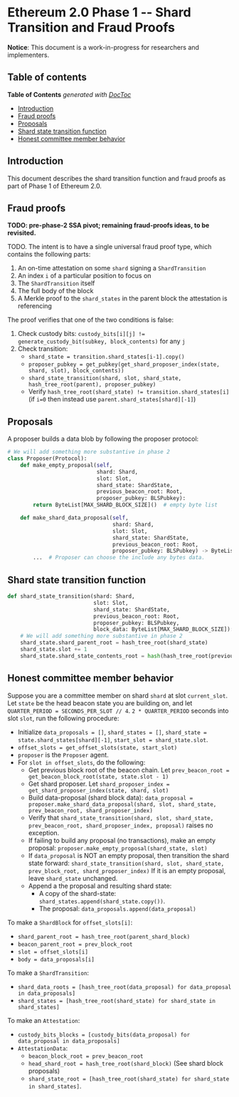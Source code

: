 # Ethereum 2.0 Phase 1 -- Shard Transition and Fraud Proofs

**Notice**: This document is a work-in-progress for researchers and implementers.

## Table of contents

<!-- START doctoc generated TOC please keep comment here to allow auto update -->
<!-- DON'T EDIT THIS SECTION, INSTEAD RE-RUN doctoc TO UPDATE -->
**Table of Contents**  *generated with [DocToc](https://github.com/thlorenz/doctoc)*

- [Introduction](#introduction)
- [Fraud proofs](#fraud-proofs)
- [Proposals](#proposals)
- [Shard state transition function](#shard-state-transition-function)
- [Honest committee member behavior](#honest-committee-member-behavior)

<!-- END doctoc generated TOC please keep comment here to allow auto update -->

## Introduction

This document describes the shard transition function and fraud proofs as part of Phase 1 of Ethereum 2.0.

## Fraud proofs

**TODO: pre-phase-2 SSA pivot; remaining fraud-proofs ideas, to be revisited.**

TODO. The intent is to have a single universal fraud proof type, which contains the following parts:

1. An on-time attestation on some `shard` signing a `ShardTransition`
2. An index `i` of a particular position to focus on
3. The `ShardTransition` itself
4. The full body of the block
5. A Merkle proof to the `shard_states` in the parent block the attestation is referencing

The proof verifies that one of the two conditions is false:

1. Check custody bits: `custody_bits[i][j] != generate_custody_bit(subkey, block_contents)` for any `j`
2. Check transition:
    * `shard_state = transition.shard_states[i-1].copy()`
    * `proposer_pubkey = get_pubkey(get_shard_proposer_index(state, shard, slot), block_contents))`
    * `shard_state_transition(shard, slot, shard_state, hash_tree_root(parent), proposer_pubkey)`
    * Verify `hash_tree_root(shard_state) != transition.shard_states[i]` (if `i=0` then instead use `parent.shard_states[shard][-1]`)

## Proposals

A proposer builds a data blob by following the proposer protocol:

```python
# We will add something more substantive in phase 2
class Proposer(Protocol):
    def make_empty_proposal(self, 
                            shard: Shard,
                            slot: Slot,
                            shard_state: ShardState,
                            previous_beacon_root: Root,
                            proposer_pubkey: BLSPubkey):
        return ByteList[MAX_SHARD_BLOCK_SIZE]()  # empty byte list

    def make_shard_data_proposal(self,
                                 shard: Shard,
                                 slot: Slot,
                                 shard_state: ShardState,
                                 previous_beacon_root: Root,
                                 proposer_pubkey: BLSPubkey) -> ByteList[MAX_SHARD_BLOCK_SIZE]:
        ...  # Proposer can choose the include any bytes data.
```

## Shard state transition function

```python
def shard_state_transition(shard: Shard,
                           slot: Slot,
                           shard_state: ShardState,
                           previous_beacon_root: Root,
                           proposer_pubkey: BLSPubkey,
                           block_data: ByteList[MAX_SHARD_BLOCK_SIZE]):
    # We will add something more substantive in phase 2
    shard_state.shard_parent_root = hash_tree_root(shard_state)
    shard_state.slot += 1
    shard_state.shard_state_contents_root = hash(hash_tree_root(previous_beacon_root) + hash_tree_root(block_data))
```

## Honest committee member behavior

Suppose you are a committee member on shard `shard` at slot `current_slot`.
Let `state` be the head beacon state you are building on, and let `QUARTER_PERIOD = SECONDS_PER_SLOT // 4`. `2 * QUARTER_PERIOD` seconds into slot `slot`, run the following procedure:

* Initialize `data_proposals = []`, `shard_states = []`, `shard_state = state.shard_states[shard][-1]`, `start_slot = shard_state.slot`.
* `offset_slots = get_offset_slots(state, start_slot)`
* `proposer` is the `Proposer` agent.
* For `slot in offset_slots`, do the following:
    * Get previous block root of the beacon chain. Let `prev_beacon_root = get_beacon_block_root(state, state.slot - 1)`
    * Get shard proposer. Let `shard_proposer_index = get_shard_proposer_index(state, shard, slot)`
    * Build data-proposal (shard block data): `data_proposal = proposer.make_shard_data_proposal(shard, slot, shard_state, prev_beacon_root, shard_proposer_index)`
    * Verify that `shard_state_transition(shard, slot, shard_state, prev_beacon_root, shard_proposer_index, proposal)` raises no exception.
    * If failing to build any proposal (no transactions), make an empty proposal: `proposer.make_empty_proposal(shard_state, slot)`
    * If `data_proposal` is NOT an empty proposal, then transition the shard state forward: 
     `shard_state_transition(shard, slot, shard_state, prev_block_root, shard_proposer_index)`
      If it is an empty proposal, leave `shard_state` unchanged.
    * Append a the proposal and resulting shard state:
        * A copy of the shard-state: `shard_states.append(shard_state.copy())`.
        * The proposal: `data_proposals.append(data_proposal)`

To make a `ShardBlock` for `offset_slots[i]`:
 * `shard_parent_root = hash_tree_root(parent_shard_block)`
 * `beacon_parent_root = prev_block_root`
 * `slot = offset_slots[i]`
 * `body = data_proposals[i]`

To make a `ShardTransition`:
 * `shard_data_roots = [hash_tree_root(data_proposal) for data_proposal in data_proposals]`
 * `shard_states = [hash_tree_root(shard_state) for shard_state in shard_states]`

To make an `Attestation`:
 * `custody_bits_blocks = [custody_bits(data_proposal) for data_proposal in data_proposals]`
 * `AttestationData`:
    * `beacon_block_root = prev_beacon_root`
    * `head_shard_root = hash_tree_root(shard_block)`  (See shard block proposals)
    * `shard_state_root = [hash_tree_root(shard_state) for shard_state in shard_states]`.

